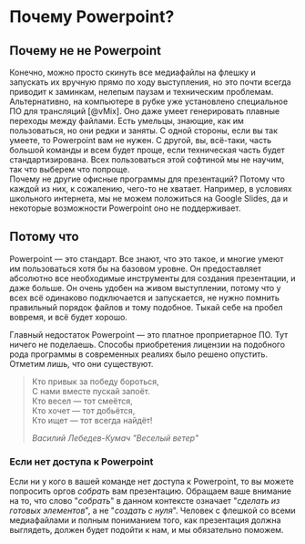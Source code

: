 # Почему Powerpoint?

## Почему не не Powerpoint

Конечно, можно просто скинуть все медиафайлы на флешку и запускать их вручную прямо по ходу выступления, но это почти всегда приводит к заминкам, нелепым паузам и техническим проблемам.  
Альтернативно, на компьютере в рубке уже установлено специальное ПО для трансляций [@vMix]. Оно даже умеет генерировать плавные переходы между файлами. Есть умельцы, знающие, как им пользоваться, но они редки и заняты. С одной стороны, если вы так умеете, то Powerpoint вам не нужен. С другой, вы, всё-таки, часть большой команды и всем будет проще, если техническая часть будет стандартизирована. Всех пользоваться этой софтиной мы не научим, так что выберем что попроще.  
Почему не другие офисные программы для презентаций? Потому что каждой из них, к сожалению, чего-то не хватает. Например, в условиях школьного интернета, мы не можем положиться на Google Slides, да и некоторые возможности Powerpoint оно не поддерживает.

## Потому что

Powerpoint — это стандарт. Все знают, что это такое, и многие умеют им пользоваться хотя бы на базовом уровне. Он предоставляет абсолютно все необходимые инструменты для создания презентации, и даже больше. Он очень удобен на живом выступлении, потому что у всех всё одинаково подключается и запускается, не нужно помнить правильный порядок файлов и тому подобное. Тыкай себе на пробел вовремя, и всё будет хорошо.

Главный недостаток Powerpoint — это платное проприетарное ПО. Тут ничего не поделаешь. Способы приобретения лицензии на подобного рода программы в современных реалиях было решено опустить. Отметим лишь, что они существуют.

> Кто привык за победу бороться,  
> С нами вместе пускай запоёт.  
> Кто весел — тот смеётся,  
> Кто хочет — тот добьётся,  
> Кто ищет — тот всегда найдёт!
>
> _Василий Лебедев-Кумач "Веселый ветер"_

### Если нет доступа к Powerpoint

Если ни у кого в вашей команде нет доступа к Powerpoint, то вы можете попросить оргов _собрать_ вам презентацию. Обращаем ваше внимание на то, что слово "_собрать_" в данном контексте означает "_сделать из готовых элементов_", а не "_создать с нуля_". Человек с флешкой со всеми медиафайлами и полным пониманием того, как презентация должна выглядеть, должен будет подойти к нам, и мы обязательно поможем.

